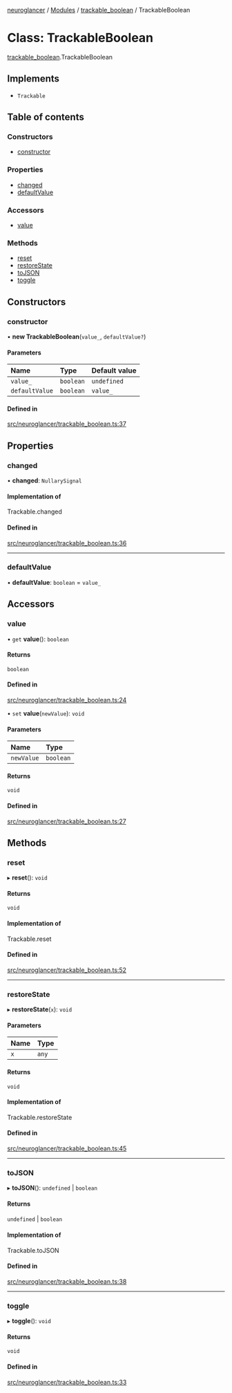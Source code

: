 [neuroglancer](../README.md) / [Modules](../modules.md) / [trackable\_boolean](../modules/trackable_boolean.md) / TrackableBoolean

# Class: TrackableBoolean

[trackable_boolean](../modules/trackable_boolean.md).TrackableBoolean

## Implements

- `Trackable`

## Table of contents

### Constructors

- [constructor](trackable_boolean.TrackableBoolean.md#constructor)

### Properties

- [changed](trackable_boolean.TrackableBoolean.md#changed)
- [defaultValue](trackable_boolean.TrackableBoolean.md#defaultvalue)

### Accessors

- [value](trackable_boolean.TrackableBoolean.md#value)

### Methods

- [reset](trackable_boolean.TrackableBoolean.md#reset)
- [restoreState](trackable_boolean.TrackableBoolean.md#restorestate)
- [toJSON](trackable_boolean.TrackableBoolean.md#tojson)
- [toggle](trackable_boolean.TrackableBoolean.md#toggle)

## Constructors

### constructor

• **new TrackableBoolean**(`value_`, `defaultValue?`)

#### Parameters

| Name | Type | Default value |
| :------ | :------ | :------ |
| `value_` | `boolean` | `undefined` |
| `defaultValue` | `boolean` | `value_` |

#### Defined in

[src/neuroglancer/trackable_boolean.ts:37](https://github.com/ActiveBrainAtlas2/neuroglancer/blob/b9eb98e6/src/neuroglancer/trackable_boolean.ts#L37)

## Properties

### changed

• **changed**: `NullarySignal`

#### Implementation of

Trackable.changed

#### Defined in

[src/neuroglancer/trackable_boolean.ts:36](https://github.com/ActiveBrainAtlas2/neuroglancer/blob/b9eb98e6/src/neuroglancer/trackable_boolean.ts#L36)

___

### defaultValue

• **defaultValue**: `boolean` = `value_`

## Accessors

### value

• `get` **value**(): `boolean`

#### Returns

`boolean`

#### Defined in

[src/neuroglancer/trackable_boolean.ts:24](https://github.com/ActiveBrainAtlas2/neuroglancer/blob/b9eb98e6/src/neuroglancer/trackable_boolean.ts#L24)

• `set` **value**(`newValue`): `void`

#### Parameters

| Name | Type |
| :------ | :------ |
| `newValue` | `boolean` |

#### Returns

`void`

#### Defined in

[src/neuroglancer/trackable_boolean.ts:27](https://github.com/ActiveBrainAtlas2/neuroglancer/blob/b9eb98e6/src/neuroglancer/trackable_boolean.ts#L27)

## Methods

### reset

▸ **reset**(): `void`

#### Returns

`void`

#### Implementation of

Trackable.reset

#### Defined in

[src/neuroglancer/trackable_boolean.ts:52](https://github.com/ActiveBrainAtlas2/neuroglancer/blob/b9eb98e6/src/neuroglancer/trackable_boolean.ts#L52)

___

### restoreState

▸ **restoreState**(`x`): `void`

#### Parameters

| Name | Type |
| :------ | :------ |
| `x` | `any` |

#### Returns

`void`

#### Implementation of

Trackable.restoreState

#### Defined in

[src/neuroglancer/trackable_boolean.ts:45](https://github.com/ActiveBrainAtlas2/neuroglancer/blob/b9eb98e6/src/neuroglancer/trackable_boolean.ts#L45)

___

### toJSON

▸ **toJSON**(): `undefined` \| `boolean`

#### Returns

`undefined` \| `boolean`

#### Implementation of

Trackable.toJSON

#### Defined in

[src/neuroglancer/trackable_boolean.ts:38](https://github.com/ActiveBrainAtlas2/neuroglancer/blob/b9eb98e6/src/neuroglancer/trackable_boolean.ts#L38)

___

### toggle

▸ **toggle**(): `void`

#### Returns

`void`

#### Defined in

[src/neuroglancer/trackable_boolean.ts:33](https://github.com/ActiveBrainAtlas2/neuroglancer/blob/b9eb98e6/src/neuroglancer/trackable_boolean.ts#L33)
